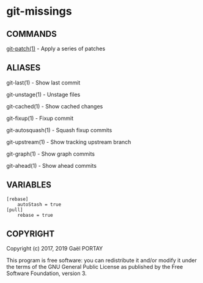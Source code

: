 # git-missings

## COMMANDS

[git-patch(1)](git-patch.1.adoc) - Apply a series of patches

## ALIASES

git-last(1) - Show last commit

git-unstage(1) - Unstage files

git-cached(1) - Show cached changes

git-fixup(1) - Fixup commit

git-autosquash(1) - Squash fixup commits

git-upstream(1) - Show tracking upstream branch

git-graph(1) - Show graph commits

git-ahead(1) - Show ahead commits

## VARIABLES

	[rebase]
		autoStash = true
	[pull]
		rebase = true

## COPYRIGHT

Copyright (c) 2017, 2019 Gaël PORTAY

This program is free software: you can redistribute it and/or modify
it under the terms of the GNU General Public License as published by
the Free Software Foundation, version 3.
